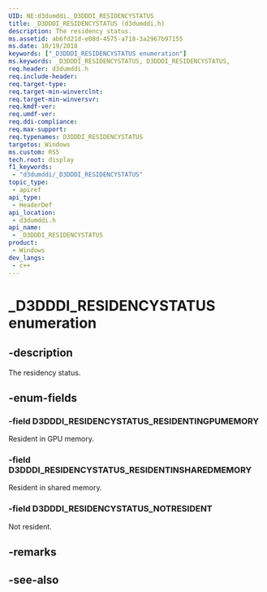 ```yaml
---
UID: NE:d3dumddi._D3DDDI_RESIDENCYSTATUS
title: _D3DDDI_RESIDENCYSTATUS (d3dumddi.h)
description: The residency status.
ms.assetid: ab6fd21d-e08d-4575-a718-3a2967b97155
ms.date: 10/19/2018
keywords: ["_D3DDDI_RESIDENCYSTATUS enumeration"]
ms.keywords: _D3DDDI_RESIDENCYSTATUS, D3DDDI_RESIDENCYSTATUS,
req.header: d3dumddi.h
req.include-header: 
req.target-type: 
req.target-min-winverclnt: 
req.target-min-winversvr: 
req.kmdf-ver: 
req.umdf-ver: 
req.ddi-compliance: 
req.max-support: 
req.typenames: D3DDDI_RESIDENCYSTATUS
targetos: Windows
ms.custom: RS5
tech.root: display
f1_keywords:
 - "d3dumddi/_D3DDDI_RESIDENCYSTATUS"
topic_type:
 - apiref
api_type:
 - HeaderDef
api_location:
 - d3dumddi.h
api_name:
 - _D3DDDI_RESIDENCYSTATUS
product:
 - Windows
dev_langs:
 - c++
---
```


# _D3DDDI_RESIDENCYSTATUS enumeration

## -description

The residency status.

## -enum-fields

### -field D3DDDI_RESIDENCYSTATUS_RESIDENTINGPUMEMORY

Resident in GPU memory.

### -field D3DDDI_RESIDENCYSTATUS_RESIDENTINSHAREDMEMORY

Resident in shared memory.

### -field D3DDDI_RESIDENCYSTATUS_NOTRESIDENT

Not resident.

## -remarks

## -see-also

